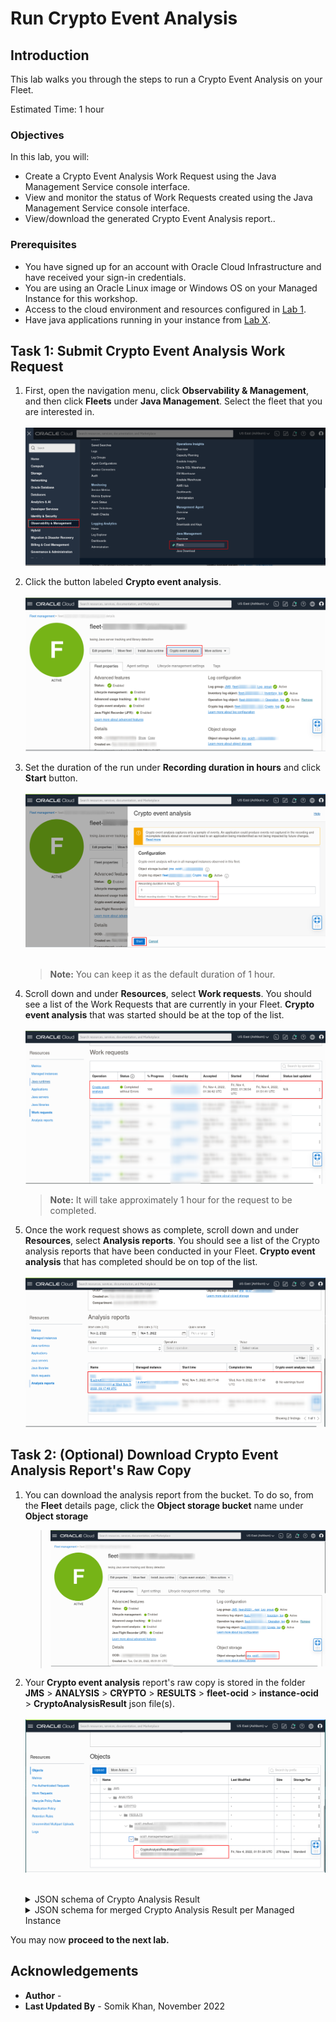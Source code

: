 # Run Crypto Event Analysis

## Introduction

This lab walks you through the steps to run a Crypto Event Analysis on your Fleet.

Estimated Time: 1 hour

### Objectives

In this lab, you will:

* Create a Crypto Event Analysis Work Request using the Java Management Service console interface.
* View and monitor the status of Work Requests created using the Java Management Service console interface.
* View/download the generated Crypto Event Analysis report..



### Prerequisites

* You have signed up for an account with Oracle Cloud Infrastructure and have received your sign-in credentials.
* You are using an Oracle Linux image or Windows OS on your Managed Instance for this workshop.
* Access to the cloud environment and resources configured in [Lab 1](?lab=set-up-and-enable-lcm-on-jms).
* Have java applications running in your instance from [Lab X](?lab=xxxx-xxxx-xxxx-xxxx-xxxx).

## Task 1: Submit Crypto Event Analysis Work Request

1. First, open the navigation menu, click **Observability & Management**, and then click **Fleets** under **Java Management**. Select the fleet that you are interested in.
  <br><br>
  ![image of console navigation to java management service](images/console-navigation-jms-fleet.png)

2. Click the button labeled **Crypto event analysis**.
  <br><br>
  ![image of fleet details page with crypto event analysis button](images/fleet-crypto-button.png)

3. Set the duration of the run under **Recording duration in hours** and click **Start** button.
  <br><br>
  ![image of crypto event run settings](images/crypto-run-duration.png)
  <br><br>
   > **Note:** You can keep it as the default duration of 1 hour.

4. Scroll down and under **Resources**, select **Work requests**. You should see a list of the Work Requests that are currently in your Fleet. **Crypto event analysis** that was started should be at the top of the list.
  <br><br>
  ![image of work requests](images/crypto-work-request.png)

    >**Note:** It will take approximately 1 hour for the request to be completed.

5. Once the work request shows as complete, scroll down and under **Resources**, select **Analysis reports**. You should see a list of the Crypto analysis reports that have been conducted in your Fleet. **Crypto event analysis** that has completed should be on top of the list.
  <br><br>
  ![image of crypto event analysis report](images/crypto-result-final.png)


## Task 2: **(Optional)** Download Crypto Event Analysis Report's Raw Copy

1. You can download the analysis report from the bucket. To do so, from the **Fleet** details page, click the **Object storage bucket** name under **Object storage**
    >
    >![image of crypto event run settings](images/fleet-bucket-link.png)

2. Your **Crypto event analysis** report's raw copy is stored in the folder **JMS** > **ANALYSIS** > **CRYPTO** > **RESULTS** > **fleet-ocid** > **instance-ocid** > **CryptoAnalysisResult** json file(s). 
  <br><br>
  ![image of crypto event analysis bucket object](images/crypto-result-download.png)
  <br><br>

    <details>
      <summary>JSON schema of Crypto Analysis Result</summary>

      ```javascript
      {
        timeAnalyzed: date-time,
        cryptoRoadmapVersion: string,
        jvmVendor: string,
        jvmVersion: string,
        jvmDistribution: string,
        applicationName: string,
        applicationCommand: string,
        events: [
          {
            eventType: string,
            occurrences: int32,
            fields: [
              {
                key: string,
                value: string
              }
            ],
            findings: [
              {
                detectorName: string,
                detectorCategory: string,
                severity: string,
                detailsLink: url
              }
            ]
          }
        ]
      }
      ```
    </details>

    <details>
      <summary>JSON schema for merged Crypto Analysis Result per Managed Instance</summary>

      ```javascript
      {
        timeAnalyzed: date-time,
        cryptoRoadmapVersion: string,
        managedInstanceOcid: OCID,
        managedInstanceName: string,
        applications: [{
          name: string,
          command: string,
          events: [{
            eventType: string,
            occurrences: int32,
            fields: [{
              key: string,
              value: string
            }],
            findings: [{
              detectorName: string,
              detectorCategory: string,
              severity: string,
              detailsLink: url
            }]
          }]
        }]
      }
      ```
    </details>



You may now **proceed to the next lab.**



## Acknowledgements

* **Author** - 
* **Last Updated By** - Somik Khan, November 2022
